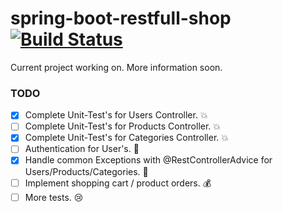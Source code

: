 # spring-boot-restfull-shop [![Build Status](https://travis-ci.org/rmitula/spring-boot-restfull-shop.svg?branch=master)](https://travis-ci.org/rmitula/spring-boot-restfull-shop)

Current project working on. More information soon.

### TODO
- [x] Complete Unit-Test's for Users Controller. :collision:
- [ ] Complete Unit-Test's for Products Controller. :collision:
- [x] Complete Unit-Test's for Categories Controller. :collision:
- [ ] Authentication for User's. :closed_lock_with_key:
- [x] Handle common Exceptions with @RestControllerAdvice for Users/Products/Categories. :syringe:
- [ ] Implement shopping cart / product orders. :moneybag:
- [ ] More tests. :cry:
